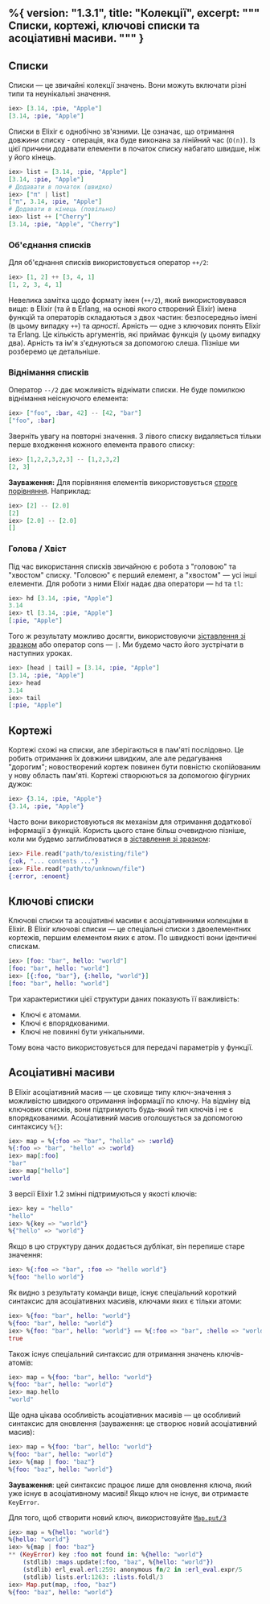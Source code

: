 %{
  version: "1.3.1",
  title: "Колекції",
  excerpt: """
  Списки, кортежі, ключові списки та асоціативні масиви.
  """
}
---

## Списки
Списки — це звичайні колекції значень. 
Вони можуть включати різні типи та неунікальні значення.

```elixir
iex> [3.14, :pie, "Apple"]
[3.14, :pie, "Apple"]
```

Списки в Elixir є однобічно зв'язними.
Це означає, що отримання довжини списку - операція, яка буде виконана за лінійний час (`O(n)`).
Із цієї причини додавати елементи в початок списку набагато швидше, ніж у його кінець.

```elixir
iex> list = [3.14, :pie, "Apple"]
[3.14, :pie, "Apple"]
# Додавати в початок (швидко)
iex> ["π" | list]
["π", 3.14, :pie, "Apple"]
# Додавати в кінець (повільно)
iex> list ++ ["Cherry"]
[3.14, :pie, "Apple", "Cherry"]
```

### Об'єднання списків

Для об'єднання списків використовується оператор `++/2`:

```elixir
iex> [1, 2] ++ [3, 4, 1]
[1, 2, 3, 4, 1]
```

Невелика замітка щодо формату імен (`++/2`), який використовувався вище: в
Elixir (та й в Erlang, на основі якого створений Elixir) імена функцій та
операторів складаються з двох частин: безпосередньо імені (в цьому випадку `++`)
та _арності_. Арність — одне з ключових понять Elixir та Erlang. Це
кількість аргументів, які приймає функція (у цьому випадку два). Арність та ім'я
з'єднуються за допомогою слешa. Пізніше ми розберемо це детальніше.

### Віднімання списків

Оператор `--/2` дає можливість віднімати списки. Не буде помилкою віднімання неіснуючого елемента:

```elixir
iex> ["foo", :bar, 42] -- [42, "bar"]
["foo", :bar]
```

Зверніть увагу на повторні значення. 
З лівого списку видаляється тільки перше входження кожного елемента правого списку:

```elixir
iex> [1,2,2,3,2,3] -- [1,2,3,2]
[2, 3]
```

**Зауваження:** Для порівняння елементів використовується [строге порівняння](/uk/lessons/basics/basics#Порівняння). 
Наприклад:
```elixir
iex> [2] -- [2.0]
[2]
iex> [2.0] -- [2.0]
[]
```

### Голова / Хвіст

Під час використання списків звичайною є робота з "головою" та "хвостом" списку.
"Головою" є перший елемент, а "хвостом" — усі інші елементи.
Для роботи з ними Elixir надає два оператори — `hd` та `tl`:

```elixir
iex> hd [3.14, :pie, "Apple"]
3.14
iex> tl [3.14, :pie, "Apple"]
[:pie, "Apple"]
```

Того ж результату можливо досягти, використовуючи [зіставлення зі зразком](/uk/lessons/basics/pattern_matching) 
aбо оператор cons — `|`. Ми будемо часто його зустрічати в наступних уроках.

```elixir
iex> [head | tail] = [3.14, :pie, "Apple"]
[3.14, :pie, "Apple"]
iex> head
3.14
iex> tail
[:pie, "Apple"]
```

## Кортежі

Кортежі схожі на списки, але зберігаються в пам'яті послідовно.
Це робить отримання їх довжини швидким, але але редагування "дорогим";
новостворений кортеж повинен бути повністю cкопійованим у нову область пам'яті.
Кортежі створюються за допомогою фігурних дужок:

```elixir
iex> {3.14, :pie, "Apple"}
{3.14, :pie, "Apple"}
```

Часто вони використовуються як механізм для отримання додаткової інформації з функцій. 
Користь цього стане більш очевидною пізніше, коли ми будемо заглиблюватися в 
[зіставлення зі зразком](/uk/lessons/basics/pattern_matching):

```elixir
iex> File.read("path/to/existing/file")
{:ok, "... contents ..."}
iex> File.read("path/to/unknown/file")
{:error, :enoent}
```

## Ключові списки

Ключові списки та асоціативні масиви є асоціативнними колекціми в Elixir.
В Elixir ключові списки — це спеціальні списки з двоелементних кортежів, 
першим елементом яких є атом. По швидкості вони ідентичні спискам.

```elixir
iex> [foo: "bar", hello: "world"]
[foo: "bar", hello: "world"]
iex> [{:foo, "bar"}, {:hello, "world"}]
[foo: "bar", hello: "world"]
```

Три характеристики цієї структури даних показують її важливість:

+ Ключі є атомами.
+ Ключі є впорядкованими.
+ Ключі не повинні бути унікальними.

Тому вона часто використовується для передачі параметрів у функції.

## Асоціативні масиви

В Elixir асоціативний масив — це сховище типу ключ-значення з можливістю швидкого отримання 
інформації по ключу. На відміну від ключових списків, вони підтримують будь-який тип ключів і не є 
впорядкованими. Асоціативний масив оголошується за допомогою синтаксису `%{}`:

```elixir
iex> map = %{:foo => "bar", "hello" => :world}
%{:foo => "bar", "hello" => :world}
iex> map[:foo]
"bar"
iex> map["hello"]
:world
```

З версії Elixir 1.2 змінні підтримуються у якості ключів:

```elixir
iex> key = "hello"
"hello"
iex> %{key => "world"}
%{"hello" => "world"}
```

Якщо в цю структуру даних додається дублікат, він перепише старе значення:

```elixir
iex> %{:foo => "bar", :foo => "hello world"}
%{foo: "hello world"}
```

Як видно з результату команди вище, існує спеціальний короткий синтаксис для асоціативних масивів, 
ключами яких є тільки атоми:

```elixir
iex> %{foo: "bar", hello: "world"}
%{foo: "bar", hello: "world"}
iex> %{foo: "bar", hello: "world"} == %{:foo => "bar", :hello => "world"}
true
```

Також існує спеціальний синтаксис для отримання значень ключів-атомів:

```elixir
iex> map = %{foo: "bar", hello: "world"}
%{foo: "bar", hello: "world"}
iex> map.hello
"world"
```

Ще одна цікава особливість асоціативних масивів — це особливий синтаксис для оновлення 
(зауваження: це створює новий асоціативний масив):

```elixir
iex> map = %{foo: "bar", hello: "world"}
%{foo: "bar", hello: "world"}
iex> %{map | foo: "baz"}
%{foo: "baz", hello: "world"}
```

**Зауваження**: цей синтаксис працює лише для оновлення ключа, який уже існує в асоціативному 
масиві! Якщо ключ не існує, ви отримаєте `KeyError`.

Для того, щоб створити новий ключ, використовуйте [`Map.put/3`](https://hexdocs.pm/elixir/Map.html#put/3)

```elixir
iex> map = %{hello: "world"}
%{hello: "world"}
iex> %{map | foo: "baz"}
** (KeyError) key :foo not found in: %{hello: "world"}
    (stdlib) :maps.update(:foo, "baz", %{hello: "world"})
    (stdlib) erl_eval.erl:259: anonymous fn/2 in :erl_eval.expr/5
    (stdlib) lists.erl:1263: :lists.foldl/3
iex> Map.put(map, :foo, "baz")
%{foo: "baz", hello: "world"}
```
